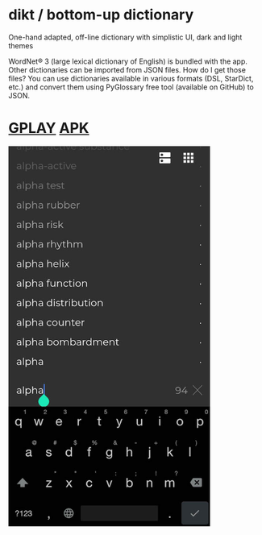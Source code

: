 # dikt / bottom-up dictionary

One-hand adapted, off-line dictionary with simplistic UI, dark and light themes

WordNet® 3 (large lexical dictionary of English) is bundled with the app. Other dictionaries can be imported from JSON files. How do I get those files? You can use dictionaries available in various formats (DSL, StarDict, etc.) and convert them using PyGlossary free tool (available on GitHub) to JSON.

# [GPLAY](https://play.google.com/store/apps/details?id=com.saplin.dikt) [APK](https://github.com/maxim-saplin/dikt/releases/download/1.0.1/dikt.apk)
 


<img src="https://raw.githubusercontent.com/maxim-saplin/dikt/master/En1.jpg"  width="400">

